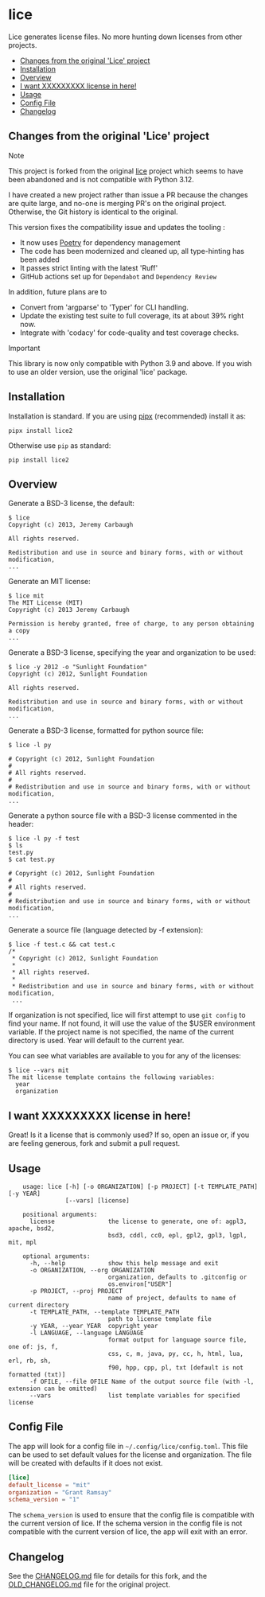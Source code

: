 # lice <!-- omit in toc -->

Lice generates license files. No more hunting down licenses from other projects.

- [Changes from the original 'Lice' project](#changes-from-the-original-lice-project)
- [Installation](#installation)
- [Overview](#overview)
- [I want XXXXXXXXX license in here!](#i-want-xxxxxxxxx-license-in-here)
- [Usage](#usage)
- [Config File](#config-file)
- [Changelog](#changelog)

## Changes from the original 'Lice' project

> [!NOTE]
> This project is forked from the original
> [lice](https://github.com/licenses/lice) project which seems to have been
> abandoned and is not compatible with Python 3.12.
>
> I have created a new project rather than issue a PR because the changes are
> quite large, and no-one is merging PR's on the original project. Otherwise,
> the Git history is identical to the original.

This version fixes the compatibility issue and updates the tooling :

- It now uses [Poetry](https://python-poetry.org/) for dependency management
- The code has been modernized and cleaned up, all type-hinting has been
added
- It passes strict linting with the latest 'Ruff'
- GitHub actions set up for `Dependabot` and `Dependency Review`

In addition, future plans are to

- Convert from 'argparse' to 'Typer' for CLI handling.
- Update the existing test suite to full coverage, its at about 39% right now.
- Integrate with 'codacy' for code-quality and test coverage checks.

> [!IMPORTANT]
> This library is now only compatible with Python 3.9 and above. If you wish to
> use an older version, use the original 'lice' package.

## Installation

Installation is standard. If you are using [pipx](https://pipx.pypa.io/)
(recommended) install it as:

```console
pipx install lice2
```

Otherwise use `pip` as standard:

```console
pip install lice2
```

## Overview

Generate a BSD-3 license, the default:

```console
$ lice
Copyright (c) 2013, Jeremy Carbaugh

All rights reserved.

Redistribution and use in source and binary forms, with or without modification,
...
```

Generate an MIT license:

```console
$ lice mit
The MIT License (MIT)
Copyright (c) 2013 Jeremy Carbaugh

Permission is hereby granted, free of charge, to any person obtaining a copy
...
```

Generate a BSD-3 license, specifying the year and organization to be used:

```console
$ lice -y 2012 -o "Sunlight Foundation"
Copyright (c) 2012, Sunlight Foundation

All rights reserved.

Redistribution and use in source and binary forms, with or without modification,
...
```

Generate a BSD-3 license, formatted for python source file:

```console
$ lice -l py

# Copyright (c) 2012, Sunlight Foundation
#
# All rights reserved.
#
# Redistribution and use in source and binary forms, with or without modification,
...
```

Generate a python source file with a BSD-3 license commented in the header:

```console
$ lice -l py -f test
$ ls
test.py
$ cat test.py

# Copyright (c) 2012, Sunlight Foundation
#
# All rights reserved.
#
# Redistribution and use in source and binary forms, with or without modification,
...
```

Generate a source file (language detected by -f  extension):

```console
$ lice -f test.c && cat test.c
/*
 * Copyright (c) 2012, Sunlight Foundation
 *
 * All rights reserved.
 *
 * Redistribution and use in source and binary forms, with or without modification,
 ...
```

If organization is not specified, lice will first attempt to use `git config` to
find your name. If not found, it will use the value of the $USER environment
variable. If the project name is not specified, the name of the current
directory is used. Year will default to the current year.

You can see what variables are available to you for any of the licenses:

```console
$ lice --vars mit
The mit license template contains the following variables:
  year
  organization
```

## I want XXXXXXXXX license in here!

Great! Is it a license that is commonly used? If so, open an issue or, if you
are feeling generous, fork and submit a pull request.

## Usage

```console
    usage: lice [-h] [-o ORGANIZATION] [-p PROJECT] [-t TEMPLATE_PATH] [-y YEAR]
                [--vars] [license]

    positional arguments:
      license               the license to generate, one of: agpl3, apache, bsd2,
                            bsd3, cddl, cc0, epl, gpl2, gpl3, lgpl, mit, mpl

    optional arguments:
      -h, --help            show this help message and exit
      -o ORGANIZATION, --org ORGANIZATION
                            organization, defaults to .gitconfig or
                            os.environ["USER"]
      -p PROJECT, --proj PROJECT
                            name of project, defaults to name of current directory
      -t TEMPLATE_PATH, --template TEMPLATE_PATH
                            path to license template file
      -y YEAR, --year YEAR  copyright year
      -l LANGUAGE, --language LANGUAGE
                            format output for language source file, one of: js, f,
                            css, c, m, java, py, cc, h, html, lua, erl, rb, sh,
                            f90, hpp, cpp, pl, txt [default is not formatted (txt)]
      -f OFILE, --file OFILE Name of the output source file (with -l, extension can be omitted)
      --vars                list template variables for specified license
```

## Config File

The app will look for a config file in `~/.config/lice/config.toml`. This file
can be used to set default values for the license and organization. The file
will be created with defaults if it does not exist.

```toml
[lice]
default_license = "mit"
organization = "Grant Ramsay"
schema_version = "1"
```

The `schema_version` is used to ensure that the config file is compatible with
the current version of lice. If the schema version in the config file is not
compatible with the current version of lice, the app will exit with an error.

## Changelog

See the [CHANGELOG.md](CHANGELOG.md) file for details for this fork, and the
[OLD_CHANGELOG.md](OLD_CHANGELOG.md) file for the original project.
